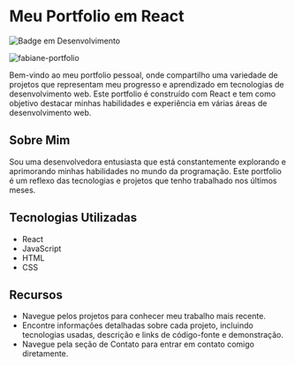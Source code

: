 # Meu Portfolio em React

![Badge em Desenvolvimento](http://img.shields.io/static/v1?label=STATUS&message=EM%20DESENVOLVIMENTO&color=GREEN&style=for-the-badge)

![fabiane-portfolio](https://github.com/FabianeElla/Portfolio/assets/124746177/f6bd4ace-01ff-41e7-98e6-9f54ce051fb2)

<p>Bem-vindo ao meu portfolio pessoal, onde compartilho uma variedade de projetos que representam meu progresso e aprendizado em tecnologias de desenvolvimento web. Este portfolio é construído com React e tem como objetivo destacar minhas habilidades e experiência em várias áreas de desenvolvimento web.</p>

## Sobre Mim

Sou uma desenvolvedora entusiasta que está constantemente explorando e aprimorando minhas habilidades no mundo da programação. Este portfolio é um reflexo das tecnologias e projetos que tenho trabalhado nos últimos meses.

## Tecnologias Utilizadas

* React
* JavaScript
* HTML
* CSS

## Recursos

* Navegue pelos projetos para conhecer meu trabalho mais recente.
* Encontre informações detalhadas sobre cada projeto, incluindo tecnologias usadas, descrição e links de código-fonte e demonstração.
* Navegue pela seção de Contato para entrar em contato comigo diretamente.
